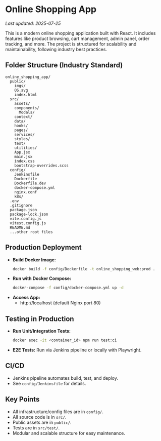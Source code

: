 # Online Shopping App

_Last updated: 2025-07-25_

This is a modern online shopping application built with React. It includes features like product browsing, cart management, admin panel, order tracking, and more. The project is structured for scalability and maintainability, following industry best practices.

## Folder Structure (Industry Standard)

```
online_shopping_app/
  public/
    imgs/
    OS.svg
    index.html
  src/
    assets/
    components/
      Modals/
    context/
    data/
    hooks/
    pages/
    services/
    styles/
    test/
    utilities/
    App.jsx
    main.jsx
    index.css
    bootstrap-overrides.scss
  config/
    Jenkinsfile
    Dockerfile
    Dockerfile.dev
    docker-compose.yml
    nginx.conf
    k8s/
  .env
  .gitignore
  package.json
  package-lock.json
  vite.config.js
  vitest.config.js
  README.md
  ...other root files
```

## Production Deployment
- **Build Docker Image:**
  ```bash
  docker build -f config/Dockerfile -t online_shopping_web:prod .
  ```
- **Run with Docker Compose:**
  ```bash
  docker-compose -f config/docker-compose.yml up -d
  ```
- **Access App:**
  - http://localhost (default Nginx port 80)

## Testing in Production
- **Run Unit/Integration Tests:**
  ```bash
  docker exec -it <container_id> npm run test:ci
  ```
- **E2E Tests:**
  Run via Jenkins pipeline or locally with Playwright.

## CI/CD
- Jenkins pipeline automates build, test, and deploy.
- See `config/Jenkinsfile` for details.

## Key Points
- All infrastructure/config files are in `config/`.
- All source code is in `src/`.
- Public assets are in `public/`.
- Tests are in `src/test/`.
- Modular and scalable structure for easy maintenance. 